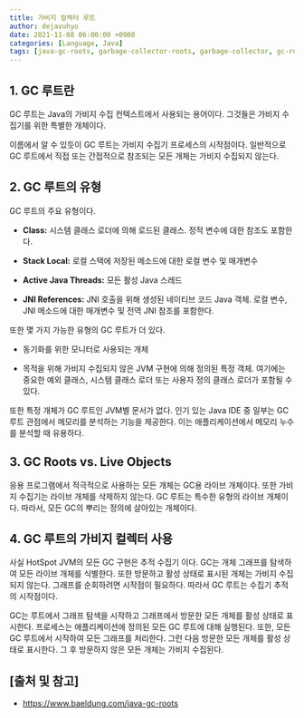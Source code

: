 ```yaml
---
title: 가비지 컬렉터 루트
author: dejavuhyo
date: 2021-11-08 06:00:00 +0900
categories: [Language, Java]
tags: [java-gc-roots, garbage-collector-roots, garbage-collector, gc-roots, 가비지-컬렉터-루트, 가비지-컬렉터, 자바-가비지-컬렉터-루트]
---
```


## 1. GC 루트란
GC 루트는 Java의 가비지 수집 컨텍스트에서 사용되는 용어이다. 그것들은 가비지 수집기를 위한 특별한 개체이다.

이름에서 알 수 있듯이 GC 루트는 가비지 수집기 프로세스의 시작점이다. 일반적으로 GC 루트에서 직접 또는 간접적으로 참조되는 모든 개체는 가비지 수집되지 않는다.

## 2. GC 루트의 유형
GC 루트의 주요 유형이다.

* __Class:__ 시스템 클래스 로더에 의해 로드된 클래스. 정적 변수에 대한 참조도 포함한다.

* __Stack Local:__ 로컬 스택에 저장된 메소드에 대한 로컬 변수 및 매개변수

* __Active Java Threads:__ 모든 활성 Java 스레드

* __JNI References:__ JNI 호출을 위해 생성된 네이티브 코드 Java 객체. 로컬 변수, JNI 메소드에 대한 매개변수 및 전역 JNI 참조를 포함한다.

또한 몇 가지 가능한 유형의 GC 루트가 더 있다.

* 동기화를 위한 모니터로 사용되는 개체

* 목적을 위해 가비지 수집되지 않은 JVM 구현에 의해 정의된 특정 객체. 여기에는 중요한 예외 클래스, 시스템 클래스 로더 또는 사용자 정의 클래스 로더가 포함될 수 있다.

또한 특정 개체가 GC 루트인 JVM별 문서가 없다. 인기 있는 Java IDE 중 일부는 GC 루트 관점에서 메모리를 분석하는 기능을 제공한다. 이는 애플리케이션에서 메모리 누수를 분석할 때 유용하다.

## 3. GC Roots vs. Live Objects
응용 프로그램에서 적극적으로 사용하는 모든 개체는 GC용 라이브 개체이다. 또한 가비지 수집기는 라이브 개체를 삭제하지 않는다. GC 루트는 특수한 유형의 라이브 개체이다. 따라서, 모든 GC의 뿌리는 정의에 살아있는 개체이다.

## 4. GC 루트의 가비지 컬렉터 사용
사실 HotSpot JVM의 모든 GC 구현은 추적 수집기 이다. GC는 개체 그래프를 탐색하여 모든 라이브 개체를 식별한다. 또한 방문하고 활성 상태로 표시된 개체는 가비지 수집되지 않는다. 그래프를 순회하려면 시작점이 필요하다. 따라서 GC 루트는 수집기 추적의 시작점이다.

GC는 루트에서 그래프 탐색을 시작하고 그래프에서 방문한 모든 개체를 활성 상태로 표시한다. 프로세스는 애플리케이션에 정의된 모든 GC 루트에 대해 실행된다. 또한, 모든 GC 루트에서 시작하여 모든 그래프를 처리한다. 그런 다음 방문한 모든 개체를 활성 상태로 표시한다. 그 후 방문하지 않은 모든 개체는 가비지 수집된다.

## [출처 및 참고]
* <https://www.baeldung.com/java-gc-roots>
